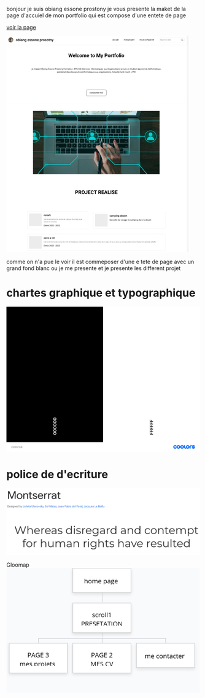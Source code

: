 bonjour je suis obiang essone prostony je vous presente la maket de la page d'accuiel de mon portfolio  qui est compose d'une entete de page 

[voir la page ](https://prostony.github.io/portefolio2/)
 
![Alt text](image/tony.PNG)

comme on n'a  pue le voir  il est commeposer d'une e tete  de page avec un grand fond blanc ou je me presente et je presente les different projet 
# chartes graphique et typographique
![Alt text](image/colorse.png)
# police de d'ecriture
![Alt text](image/Capture2.PNG)

Gloomap
![Alt text](image/gloomap_d34f7d5a.png)